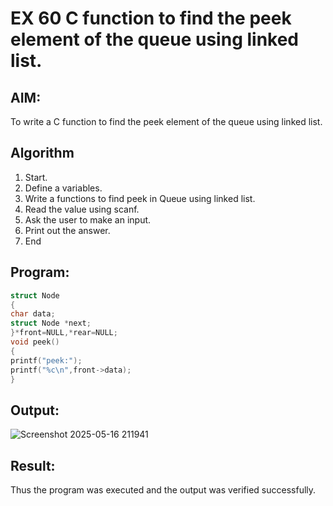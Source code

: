 # EX 60 C function to find the peek element of the queue using linked list.
## AIM:
To write a C function to find the peek element of the queue using linked list.

## Algorithm
1. Start.
2. Define a variables.
3. Write a functions to find peek in Queue using linked list.
4. Read the value using scanf.
5. Ask the user to make an input.
6. Print out the answer.
7. End 

## Program:
```c
struct Node
{
char data;
struct Node *next;
}*front=NULL,*rear=NULL; 
void peek()
{
printf("peek:"); 
printf("%c\n",front->data);
}

```

## Output:
![Screenshot 2025-05-16 211941](https://github.com/user-attachments/assets/252d3c48-1fd7-471e-8c05-48b0e96013bd)




## Result:
Thus the program was executed and the output was verified successfully.

